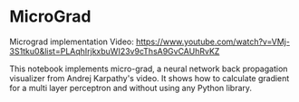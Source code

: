 # MicroGrad
Micrograd implementation
Video: https://www.youtube.com/watch?v=VMj-3S1tku0&list=PLAqhIrjkxbuWI23v9cThsA9GvCAUhRvKZ

This notebook implements micro-grad, a neural network back propagation visualizer from Andrej Karpathy's video.
It shows how to calculate gradient for a multi layer perceptron and without using any Python library.
